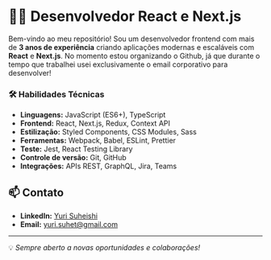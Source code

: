 # 👨‍💻 Desenvolvedor React e Next.js

Bem-vindo ao meu repositório! Sou um desenvolvedor frontend com mais de **3 anos de experiência** criando aplicações modernas e escaláveis com **React** e **Next.js**.
No momento estou organizando o Github, já que durante o tempo que trabalhei usei exclusivamente o email corporativo para desenvolver!

### 🛠️ Habilidades Técnicas

- **Linguagens:** JavaScript (ES6+), TypeScript
- **Frontend:** React, Next.js, Redux, Context API
- **Estilização:** Styled Components, CSS Modules, Sass
- **Ferramentas:** Webpack, Babel, ESLint, Prettier
- **Teste:** Jest, React Testing Library
- **Controle de versão:** Git, GitHub
- **Integrações:** APIs REST, GraphQL, Jira, Teams

## 📫 Contato

- **LinkedIn:** [Yuri Suheishi]([https://www.linkedin.com/in/yuri-suheishi-56b009153/])
- **Email:** yuri.suhet@gmail.com

---
💡 *Sempre aberto a novas oportunidades e colaborações!*

<!--
**YuriSuheishi/YuriSuheishi** is a ✨ _special_ ✨ repository because its `README.md` (this file) appears on your GitHub profile.

Here are some ideas to get you started:

- 🔭 I’m currently working on ...
- 🌱 I’m currently learning ...
- 👯 I’m looking to collaborate on ...
- 🤔 I’m looking for help with ...
- 💬 Ask me about ...
- 📫 How to reach me: ...
- 😄 Pronouns: ...
- ⚡ Fun fact: ...
-->
